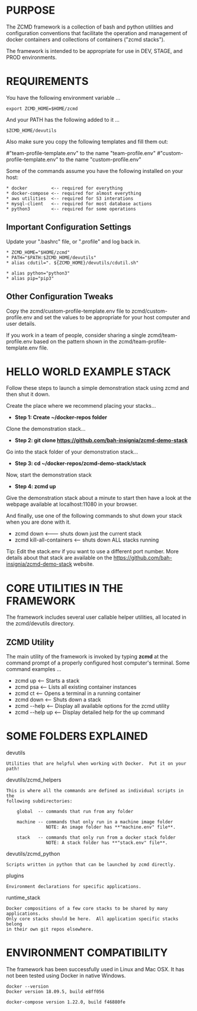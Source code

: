 PURPOSE
=======
The ZCMD framework is a collection of bash and python utilities and configuration
conventions that facilitate the operation and management of 
docker containers and collections of containers ("zcmd stacks").

The framework is intended to be appropriate for use in DEV, STAGE, and
PROD environments.

REQUIREMENTS
============
You have the following environment variable ...

    export ZCMD_HOME=$HOME/zcmd

And your PATH has the following added to it ...

    $ZCMD_HOME/devutils

Also make sure you copy the following templates and fill them out:

#"team-profile-template.env" to the name "team-profile.env" 
#"custom-profile-template.env" to the name "custom-profile.env" 

Some of the commands assume you have the following installed on your host:

    * docker         <-- required for everything
    * docker-compose <-- required for almost everything
    * aws utilities  <-- required for S3 interations
    * mysql-client   <-- required for most database actions
    * python3        <-- required for some operations

Important Configuration Settings
--------------------------------
Update your ".bashrc" file, or ".profile" and log back in.

    * ZCMD_HOME="$HOME/zcmd"
    * PATH="$PATH:$ZCMD_HOME/devutils"
    * alias cdutil=". ${ZCMD_HOME}/devutils/cdutil.sh"

    * alias python="python3"
    * alias pip="pip3"

Other Configuration Tweaks
--------------------------
Copy the zcmd/custom-profile-template.env file to zcmd/custom-profile.env and set
the values to be appropriate for your host computer and user details.

If you work in a team of people, consider sharing a single zcmd/team-profile.env
based on the pattern shown in the zcmd/team-profile-template.env file.

HELLO WORLD EXAMPLE STACK
=========================
Follow these steps to launch a simple demonstration stack using zcmd and
then shut it down.

Create the place where we recommend placing your stacks...

* **Step 1: Create ~/docker-repos folder**

Clone the demonstration stack...

* **Step 2: git clone https://github.com/bah-insignia/zcmd-demo-stack**

Go into the stack folder of your demonstration stack... 

* **Step 3: cd ~/docker-repos/zcmd-demo-stack/stack**

Now, start the demonstration stack

* **Step 4: zcmd up**

Give the demonstration stack about a minute to start then have a look
at the webpage available at localhost:11080 in your browser.

And finally, use one of the following commands to shut down your stack when you are done with it.
* zcmd down <--- shuts down just the current stack
* zcmd kill-all-containers <-- shuts down ALL stacks running 

Tip: Edit the stack.env if you want to use a different port number.  More details about that stack are available on the https://github.com/bah-insignia/zcmd-demo-stack website.

CORE UTILITIES IN THE FRAMEWORK
===============================
The framework includes several user callable helper utilities, all located in the zcmd/devutils directory.

ZCMD Utility
------------
The main utility of the framework is invoked by typing **zcmd** at the command prompt of a properly configured host computer's terminal.  Some command examples ...

 * zcmd up <-- Starts a stack
 * zcmd psa <-- Lists all existing container instances
 * zcmd ct <-- Opens a terminal in a running container
 * zcmd down <-- Shuts down a stack
 * zcmd --help <-- Display all available options for the zcmd utility
 * zcmd --help up <-- Display detailed help for the up command

SOME FOLDERS EXPLAINED
======================

devutils

    Utilities that are helpful when working with Docker.  Put it on your path!

devutils/zcmd_helpers

    This is where all the commands are defined as individual scripts in the 
    following subdirectories:

        global  -- commands that run from any folder

        machine -- commands that only run in a machine image folder
                   NOTE: An image folder has **"machine.env" file**.

        stack   -- commands that only run from a docker stack folder
                   NOTE: A stack folder has **"stack.env" file**. 

devutils/zcmd_python

    Scripts written in python that can be launched by zcmd directly.

plugins

    Environment declarations for specific applications.

runtime_stack

    Docker compositions of a few core stacks to be shared by many applications.  
    Only core stacks should be here.  All application specific stacks belong 
    in their own git repos elsewhere.

ENVIRONMENT COMPATIBILITY
=========================
The framework has been successfully used in Linux and Mac OSX.  It has 
not been tested using Docker in native Windows.

```
docker --version
Docker version 18.09.5, build e8ff056
```

```docker-compose --version
docker-compose version 1.22.0, build f46880fe
```

